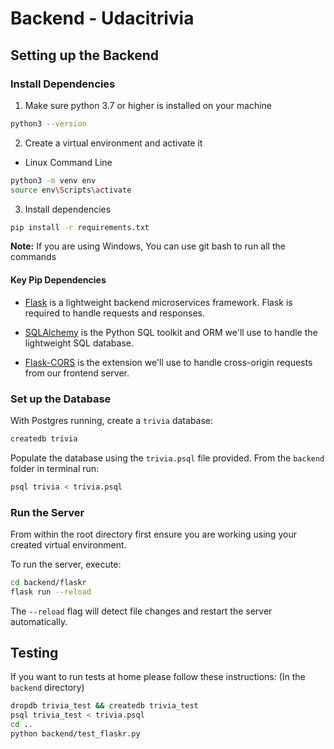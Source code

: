 # Backend - Udacitrivia

## Setting up the Backend

### Install Dependencies

1. Make sure python 3.7 or higher is installed on your machine
```bash
python3 --version
```
2. Create a virtual environment and activate it
- Linux Command Line
```bash
python3 -m venv env
source env\Scripts\activate
```
3. Install dependencies
```bash
pip install -r requirements.txt
```
**Note:** If you are using Windows, You can use git bash to run all the commands

#### Key Pip Dependencies

- [Flask](http://flask.pocoo.org/) is a lightweight backend microservices framework. Flask is required to handle requests and responses.

- [SQLAlchemy](https://www.sqlalchemy.org/) is the Python SQL toolkit and ORM we'll use to handle the lightweight SQL database. 

- [Flask-CORS](https://flask-cors.readthedocs.io/en/latest/#) is the extension we'll use to handle cross-origin requests from our frontend server.

### Set up the Database

With Postgres running, create a `trivia` database:

```bash
createdb trivia
```

Populate the database using the `trivia.psql` file provided. From the `backend` folder in terminal run:

```bash
psql trivia < trivia.psql
```

### Run the Server

From within the root directory first ensure you are working using your created virtual environment.

To run the server, execute:

```bash
cd backend/flaskr
flask run --reload
```

The `--reload` flag will detect file changes and restart the server automatically.


## Testing
If you want to run tests at home please follow these instructions:
(In the `backend` directory)
```bash
dropdb trivia_test && createdb trivia_test
psql trivia_test < trivia.psql
cd ..
python backend/test_flaskr.py
```
